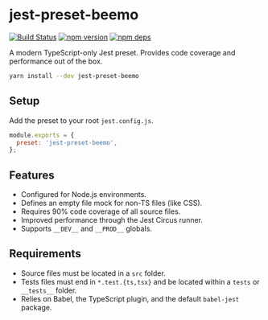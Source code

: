 # jest-preset-beemo

[![Build Status](https://github.com/beemojs/dev/workflows/Build/badge.svg)](https://github.com/beemojs/dev/actions?query=branch%3Amaster)
[![npm version](https://badge.fury.io/js/jest-preset-beemo.svg)](https://www.npmjs.com/package/jest-preset-beemo)
[![npm deps](https://david-dm.org/beemojs/dev.svg?path=packages/babel-preset)](https://www.npmjs.com/package/jest-preset-beemo)

A modern TypeScript-only Jest preset. Provides code coverage and performance out of the box.

```bash
yarn install --dev jest-preset-beemo
```

## Setup

Add the preset to your root `jest.config.js`.

```js
module.exports = {
  preset: 'jest-preset-beemo',
};
```

## Features

- Configured for Node.js environments.
- Defines an empty file mock for non-TS files (like CSS).
- Requires 90% code coverage of all source files.
- Improved performance through the Jest Circus runner.
- Supports `__DEV__` and `__PROD__` globals.

## Requirements

- Source files must be located in a `src` folder.
- Tests files must end in `*.test.{ts,tsx}` and be located within a `tests` or `__tests__` folder.
- Relies on Babel, the TypeScript plugin, and the default `babel-jest` package.
